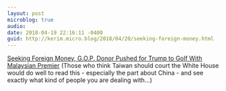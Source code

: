 ```yaml
---
layout: post
microblog: true
audio: 
date: 2018-04-19 22:16:11 -0400
guid: http://kerim.micro.blog/2018/04/20/seeking-foreign-money.html
---
```

[Seeking Foreign Money, G.O.P. Donor Pushed for Trump to Golf With Malaysian Premier](https://mobile.nytimes.com/2018/04/19/world/asia/elliott-broidy-trump-malaysia-china-guo.html) (Those who think Taiwan should court the White House would do well to read this - especially the part about China - and see exactly what kind of people you are dealing with…)
